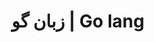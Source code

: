 ---
title: "زبان گو | Go lang"
description: ""
pubDate: "14031217"
updatedDate: ""
version: "آزمایشی"
---